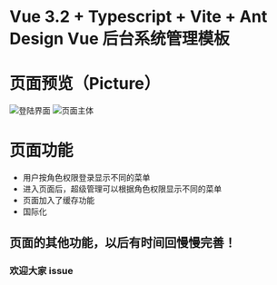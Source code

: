 # Vue 3.2 + Typescript + Vite + Ant Design Vue 后台系统管理模板


# 页面预览（Picture）
![登陆界面](https://images-1255367492.cos.ap-guangzhou.myqcloud.com/github/coderen_login.jpg)
![页面主体](https://images-1255367492.cos.ap-guangzhou.myqcloud.com/github/coderen_page.jpg)

# 页面功能
  * 用户按角色权限登录显示不同的菜单
  * 进入页面后，超级管理可以根据角色权限显示不同的菜单
  * 页面加入了缓存功能
  * 国际化

## 页面的其他功能，以后有时间回慢慢完善！
### 欢迎大家 issue


